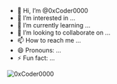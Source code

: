- 👋 Hi, I’m @0xCoder0000
- 👀 I’m interested in ...
- 🌱 I’m currently learning ...
- 💞️ I’m looking to collaborate on ...
- 📫 How to reach me ...
- 😄 Pronouns: ...
- ⚡ Fun fact: ...

<img
    align="left"
    src="https://github-readme-stats.vercel.app/api/top-langs?username=0xCoder0000&show_icons=true&locale=en&layout=compact&theme=radical"
    alt="0xCoder0000"
/>

